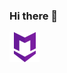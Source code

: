 ### Hi there 👋

![alt-текст](https://github.com/adam-p/markdown-here/raw/master/src/common/images/icon48.png "Текст заголовка логотипа 1")


<!--

**birbwatcher/birbwatcher** is a ✨ _special_ ✨ repository because its `README.md` (this file) appears on your GitHub profile.

Here are some ideas to get you started:

- 🔭 I’m currently working on ...
- 🌱 I’m currently learning ...
- 👯 I’m looking to collaborate on ...
- 🤔 I’m looking for help with ...
- 💬 Ask me about ...
- 📫 How to reach me: ...
- 😄 Pronouns: ...
- ⚡ Fun fact: ...
-->

